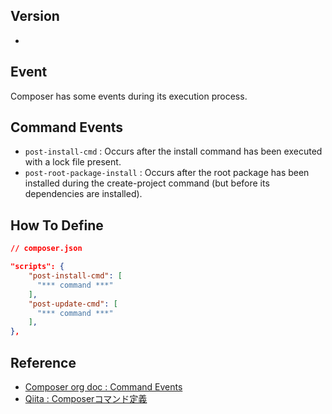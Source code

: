 ## Version
- 

## Event
Composer has some events during its execution process.

## Command Events
- `post-install-cmd` : Occurs after the install command has been executed with a lock file present.
- `post-root-package-install` : Occurs after the root package has been installed during the create-project command (but before its dependencies are installed).

## How To Define
```json
// composer.json

"scripts": {
    "post-install-cmd": [
      "*** command ***"
    ],
    "post-update-cmd": [
      "*** command ***"
    ],
},
```

## Reference
 - [Composer org doc : Command Events](https://getcomposer.org/doc/articles/scripts.md#command-events)
 - [Qiita : Composerコマンド定義](https://qiita.com/yousan/items/94d035a838297b4afb8f)

